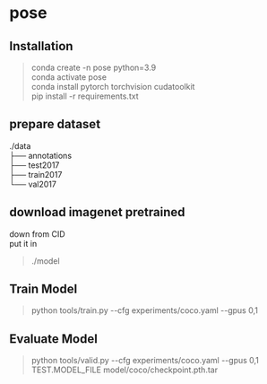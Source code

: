 # pose  
## Installation
>conda create -n pose python=3.9  
>conda activate pose  
>conda install pytorch torchvision cudatoolkit  
>pip install -r requirements.txt  

## prepare dataset   
./data  
  ├── annotations   
  ├── test2017  
  ├── train2017  
  └── val2017   
## download imagenet pretrained   
down from CID   
put it in  
>./model  
## Train Model
>python tools/train.py --cfg experiments/coco.yaml --gpus 0,1
## Evaluate Model
>python tools/valid.py --cfg experiments/coco.yaml --gpus 0,1 TEST.MODEL_FILE model/coco/checkpoint.pth.tar
